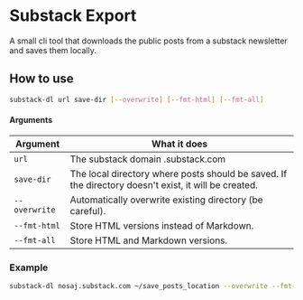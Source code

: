 # Substack Export

A small cli tool that downloads the public posts from a substack newsletter and saves them locally.

## How to use

```sh
substack-dl url save-dir [--overwrite] [--fmt-html] [--fmt-all]
```

#### Arguments

Argument      | What it does
--------------|-----------------------------------------------------------------------------------------------------
`url`         | The substack domain <domain>.substack.com
`save-dir`    | The local directory where posts should be saved. If the directory doesn't exist, it will be created.
`--overwrite` | Automatically overwrite existing directory (be careful).
`--fmt-html`  | Store HTML versions instead of Markdown.
`--fmt-all`   | Store HTML and Markdown versions.

### Example
```sh
substack-dl nosaj.substack.com ~/save_posts_location --overwrite --fmt-all
```